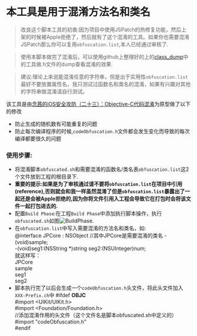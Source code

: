 # 本工具是用于混淆方法名和类名   
> 改良这个脚本工具的初衷:因为项目中使用JSPatch的热修复功能，然后上架的时候被Apple拒绝了，然后就有了这个混淆的工具。如果你也需要混淆JSPatch那么你可以复用`obfuscation.list`,本人已经通过审核了.

> 使用本脚本做完了混淆后，可以使用github上整理好的上的[class_dump][class_dump]中的工具做.h文件的dump查看混淆的效果.

>建议:理论上来说能混淆任意的字符串，但是出于实用性`obfuscation.list`最好不要放置属性名，我只测试过函数名和类名的混淆，如果有兴趣对其他的字符串做混淆请自行测试。

该工具是由[念茜的iOS安全攻防（二十三）：Objective-C代码混淆](http://blog.csdn.net/yiyaaixuexi/article/details/29201699)为原型做了以下的修改
- 防止生成的随机数有可能重复的问题
- 防止每次编译程序的时候,`codeObfuscation.h`文件都会发生变化而导致的每次编译都要很久的问题

### 使用步骤:
- 将混淆脚本`obfuscated.sh`和需要混淆的函数名/类名表`obfuscation.list`这2个文件放到工程的根目录下.
- __重要的提示:如果是为了审核通过请不要将`obfuscation.list`在项目中引用(reference),否则就会和我一样虽然混淆了但是`obfuscation.list`暴露出了一起还是会被Apple拒绝的,因为你将文件引用入工程会导致它在打包时会将该文件一起打包进去的.__
- 配置`Build Phase`:在工程`Build Phase`中添加执行脚本操作，执行`obfuscated.sh`如图![BuildPhase][BuildPhase].
- 在`obfuscation.list`中写入需要混淆的方法名和类名，如:   
        @interface JPCore : NSObject    //其中JPCore是需要混淆的类名
        -(void)sample;  
        -(void)seg1:(NSString *)string seg2:(NSUInteger)num;    
        就这样写：   
        JPCore  
        sample  
        seg1    
        seg2
- 脚本执行完了以后会生成一个`codeObfuscation.h`头文件，将此头文件加入`XXX-Prefix.ch`中
        #ifdef __OBJC__  
            #import <UIKit/UIKit.h>  
            #import <Foundation/Foundation.h>  
            //添加混淆作用的头文件（这个文件名是脚本obfuscated.sh中定义的）  
            #import "codeObfuscation.h"  
        #endif  

[BuildPhase]:http://mrchens.github.io/images/article/2017.04/2017-04-17-iOS-Tools-BuildPhase.png
[class_dump]:https://github.com/MrChens/iOS_Tools/tree/master/class_dump
